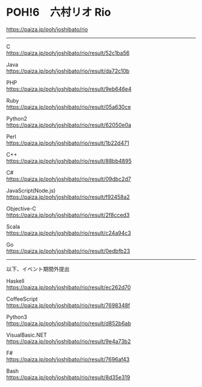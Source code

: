 POH!6　六村リオ Rio  
=================

https://paiza.jp/poh/joshibato/rio  
  
--------

C  
https://paiza.jp/poh/joshibato/rio/result/52c1ba56  
  
Java  
https://paiza.jp/poh/joshibato/rio/result/da72c10b  
  
PHP  
https://paiza.jp/poh/joshibato/rio/result/9eb646e4  
  
Ruby  
https://paiza.jp/poh/joshibato/rio/result/05a630ce  
  
Python2  
https://paiza.jp/poh/joshibato/rio/result/62050e0a  
  
Perl  
https://paiza.jp/poh/joshibato/rio/result/1b22d471  
  
C++  
https://paiza.jp/poh/joshibato/rio/result/88bb4895  
  
C#  
https://paiza.jp/poh/joshibato/rio/result/09dbc2d7  
  
JavaScript(Node.js)  
https://paiza.jp/poh/joshibato/rio/result/f92458a2  
  
Objective-C  
https://paiza.jp/poh/joshibato/rio/result/2f8cced3  
  
Scala  
https://paiza.jp/poh/joshibato/rio/result/c24a94c3  
  
Go  
https://paiza.jp/poh/joshibato/rio/result/0edbfb23  
  
------- 
以下、イベント期間外提出

Haskell  
https://paiza.jp/poh/joshibato/rio/result/ec262d70  
  
CoffeeScript  
https://paiza.jp/poh/joshibato/rio/result/7698348f  
  
Python3  
https://paiza.jp/poh/joshibato/rio/result/d852b6ab  
  
VisualBasic.NET  
https://paiza.jp/poh/joshibato/rio/result/9e4a73b2  
  
F#  
https://paiza.jp/poh/joshibato/rio/result/7696af43  
  
Bash  
https://paiza.jp/poh/joshibato/rio/result/8d35e319  
  
